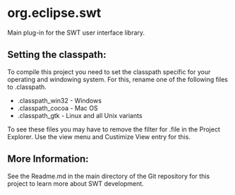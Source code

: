 org.eclipse.swt
===============

Main plug-in for the SWT user interface library.

Setting the classpath:
----------------------

To compile this project you need to set the classpath specific for your operating and windowing system.
For this, rename one of the following files to .classpath.

* .classpath_win32 - Windows
* .classpath_cocoa - Mac OS
* .classpath_gtk - Linux and all Unix variants

To see these files you may have to remove the filter for .file in the Project Explorer.
Use the view menu and Custimize View entry for this.

More Information:
-----------------

See the Readme.md in the main directory of the Git repository for this project to learn more about SWT development.

